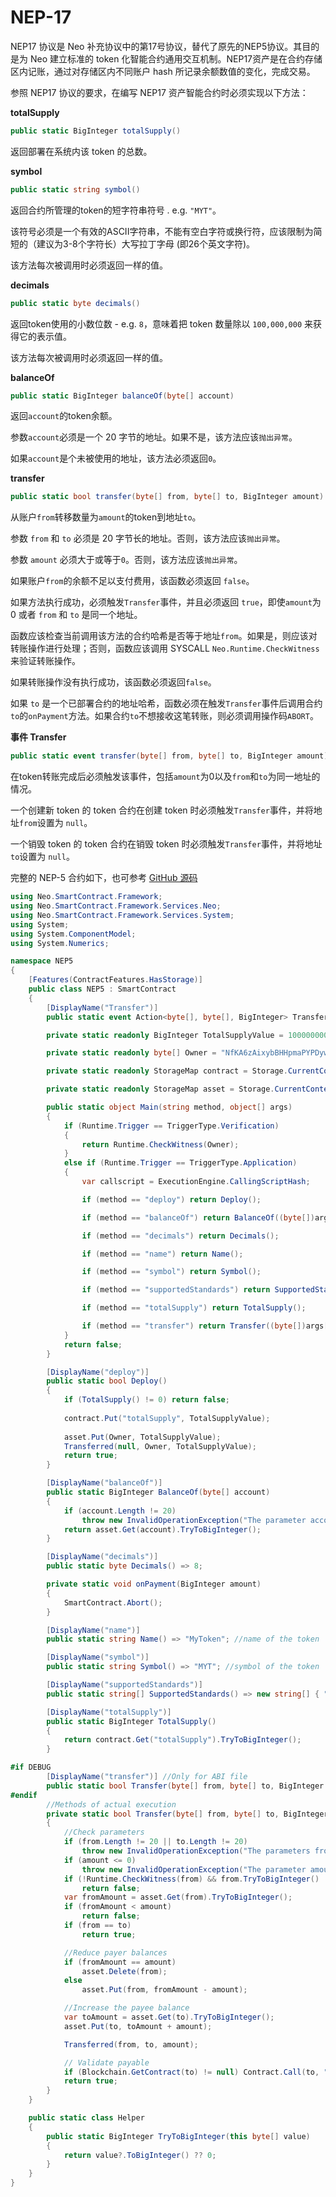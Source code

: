 # NEP-17

NEP17 协议是 Neo 补充协议中的第17号协议，替代了原先的NEP5协议。其目的是为 Neo 建立标准的 token 化智能合约通用交互机制。NEP17资产是在合约存储区内记账，通过对存储区内不同账户 hash 所记录余额数值的变化，完成交易。

参照 NEP17 协议的要求，在编写 NEP17 资产智能合约时必须实现以下方法：

**totalSupply**    

```c#
public static BigInteger totalSupply()
```

返回部署在系统内该 token 的总数。 

**symbol**

```c#
public static string symbol()
```

返回合约所管理的token的短字符串符号 . e.g. `"MYT"`。

该符号必须是一个有效的ASCII字符串，不能有空白字符或换行符，应该限制为简短的（建议为3-8个字符长）大写拉丁字母 (即26个英文字符)。 

该方法每次被调用时必须返回一样的值。

**decimals**

```c#
public static byte decimals()
```

返回token使用的小数位数 - e.g. `8`，意味着把 token 数量除以 `100,000,000` 来获得它的表示值。

该方法每次被调用时必须返回一样的值。 

**balanceOf**

```c#
public static BigInteger balanceOf(byte[] account)
```

返回`account`的token余额。

参数`account`必须是一个 20 字节的地址。如果不是，该方法应该`抛出异常`。

如果`account`是个未被使用的地址，该方法必须返回`0`。

**transfer**

```c#
public static bool transfer(byte[] from, byte[] to, BigInteger amount)
```
从账户`from`转移数量为`amount`的token到地址`to`。

参数 `from` 和 `to` 必须是 20 字节长的地址。否则，该方法应该`抛出异常`。

参数 `amount` 必须大于或等于`0`。否则，该方法应该`抛出异常`。

如果账户`from`的余额不足以支付费用，该函数必须返回 `false`。

如果方法执行成功，必须触发`Transfer`事件，并且必须返回 `true`，即使`amount`为 0 或者 `from` 和 `to` 是同一个地址。

函数应该检查当前调用该方法的合约哈希是否等于地址`from`。如果是，则应该对转账操作进行处理；否则，函数应该调用 SYSCALL `Neo.Runtime.CheckWitness`来验证转账操作。

如果转账操作没有执行成功，该函数必须返回`false`。

如果 `to` 是一个已部署合约的地址哈希，函数必须在触发`Transfer`事件后调用合约`to`的`onPayment`方法。如果合约`to`不想接收这笔转账，则必须调用操作码`ABORT`。

**事件 Transfer**

```c#
public static event transfer(byte[] from, byte[] to, BigInteger amount)
```

在token转账完成后必须触发该事件，包括`amount`为0以及`from`和`to`为同一地址的情况。

一个创建新 token 的 token 合约在创建 token 时必须触发`Transfer`事件，并将地址`from`设置为 `null`。

一个销毁 token 的 token 合约在销毁 token 时必须触发`Transfer`事件，并将地址`to`设置为 `null`。

完整的 NEP-5 合约如下，也可参考 [GitHub 源码](https://github.com/neo-ngd/Neo3-Smart-Contract-Examples/blob/master/NEP5/Contract1.cs)

```c#
using Neo.SmartContract.Framework;
using Neo.SmartContract.Framework.Services.Neo;
using Neo.SmartContract.Framework.Services.System;
using System;
using System.ComponentModel;
using System.Numerics;

namespace NEP5
{
    [Features(ContractFeatures.HasStorage)]
    public class NEP5 : SmartContract
    {
        [DisplayName("Transfer")]
        public static event Action<byte[], byte[], BigInteger> Transferred;

        private static readonly BigInteger TotalSupplyValue = 10000000000000000;

        private static readonly byte[] Owner = "NfKA6zAixybBHHpmaPYPDywoqDaKzfMPf9".ToScriptHash(); //Owner Address

        private static readonly StorageMap contract = Storage.CurrentContext.CreateMap(nameof(contract));

        private static readonly StorageMap asset = Storage.CurrentContext.CreateMap(nameof(asset));

        public static object Main(string method, object[] args)
        {
            if (Runtime.Trigger == TriggerType.Verification)
            {
                return Runtime.CheckWitness(Owner);
            }
            else if (Runtime.Trigger == TriggerType.Application)
            {
                var callscript = ExecutionEngine.CallingScriptHash;

                if (method == "deploy") return Deploy();

                if (method == "balanceOf") return BalanceOf((byte[])args[0]);

                if (method == "decimals") return Decimals();

                if (method == "name") return Name();

                if (method == "symbol") return Symbol();

                if (method == "supportedStandards") return SupportedStandards();

                if (method == "totalSupply") return TotalSupply();

                if (method == "transfer") return Transfer((byte[])args[0], (byte[])args[1], (BigInteger)args[2], callscript);
            }
            return false;
        }

        [DisplayName("deploy")]
        public static bool Deploy()
        {
            if (TotalSupply() != 0) return false;
            
            contract.Put("totalSupply", TotalSupplyValue);
            
            asset.Put(Owner, TotalSupplyValue);
            Transferred(null, Owner, TotalSupplyValue);
            return true;
        }

        [DisplayName("balanceOf")]
        public static BigInteger BalanceOf(byte[] account)
        {
            if (account.Length != 20)
                throw new InvalidOperationException("The parameter account SHOULD be 20-byte non-zero addresses.");
            return asset.Get(account).TryToBigInteger();
        }

        [DisplayName("decimals")]
        public static byte Decimals() => 8;

        private static void onPayment(BigInteger amount)
        {
            SmartContract.Abort();
        }

        [DisplayName("name")]
        public static string Name() => "MyToken"; //name of the token

        [DisplayName("symbol")]
        public static string Symbol() => "MYT"; //symbol of the token

        [DisplayName("supportedStandards")]
        public static string[] SupportedStandards() => new string[] { "NEP-5", "NEP-7", "NEP-10" };

        [DisplayName("totalSupply")]
        public static BigInteger TotalSupply()
        {
            return contract.Get("totalSupply").TryToBigInteger();
        }

#if DEBUG
        [DisplayName("transfer")] //Only for ABI file
        public static bool Transfer(byte[] from, byte[] to, BigInteger amount) => true;
#endif
        //Methods of actual execution
        private static bool Transfer(byte[] from, byte[] to, BigInteger amount, byte[] callscript)
        {
            //Check parameters
            if (from.Length != 20 || to.Length != 20)
                throw new InvalidOperationException("The parameters from and to SHOULD be 20-byte addresses.");
            if (amount <= 0)
                throw new InvalidOperationException("The parameter amount MUST be greater than 0.");
            if (!Runtime.CheckWitness(from) && from.TryToBigInteger() != callscript.TryToBigInteger())
                return false;
            var fromAmount = asset.Get(from).TryToBigInteger();
            if (fromAmount < amount)
                return false;
            if (from == to)
                return true;

            //Reduce payer balances
            if (fromAmount == amount)
                asset.Delete(from);
            else
                asset.Put(from, fromAmount - amount);

            //Increase the payee balance
            var toAmount = asset.Get(to).TryToBigInteger();
            asset.Put(to, toAmount + amount);

            Transferred(from, to, amount);

            // Validate payable
            if (Blockchain.GetContract(to) != null) Contract.Call(to, "onPayment", new object[] { amount });
            return true;
        }
    }

    public static class Helper
    {
        public static BigInteger TryToBigInteger(this byte[] value)
        {
            return value?.ToBigInteger() ?? 0;
        }
    }
}
```

